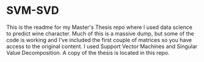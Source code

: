 # SVM-SVD
This is the readme for my Master's Thesis repo where I used data science to predict wine character. Much of this is a massive dump, but some of the code is working and I've included the first couple of matrices so you have access to the original content. I used Support Vector Machines and Singular Value Decomposition. A copy of the thesis is located in this repo. 
